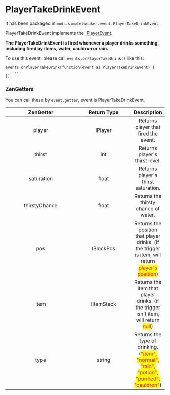 # PlayerTakeDrinkEvent

It has been packaged in `mods.simpletweaker.event.PlayerTakeDrinkEvent`.

PlayerTakeDrinkEvent implements the [IPlayerEvent](https://docs.blamejared.com/1.12/en/Vanilla/Events/Events/IPlayerEvent).

**The PlayerTakeDrinkEvent is fired whenever a player drinks something, including fired by items, water, cauldron or rain.**

To use this event, please call `events.onPlayerTakeDrink()` like this:

```rescript
events.onPlayerTakeDrink(function(event as PlayerTakeDrinkEvent) {
    ...
});
```

### ZenGetters

You can call these by `event.getter`,  event is PlayerTakeDrinkEvent.

<table><thead><tr><th width="221" align="center">ZenGetter</th><th width="168" align="center">Return Type</th><th align="center">Description</th></tr></thead><tbody><tr><td align="center">player</td><td align="center">IPlayer</td><td align="center">Returns player that fired the event.</td></tr><tr><td align="center">thirst</td><td align="center">int</td><td align="center">Returns player's thirst level.</td></tr><tr><td align="center">saturation</td><td align="center">float</td><td align="center">Returns player's thirst saturation.</td></tr><tr><td align="center">thirstyChance</td><td align="center">float</td><td align="center">Returns the thirsty chance of water.</td></tr><tr><td align="center">pos</td><td align="center">IBlockPos</td><td align="center">Returns the position that player drinks. (if the trigger is item, will return <mark style="color:red;">player's position</mark>)</td></tr><tr><td align="center">item</td><td align="center">IItemStack</td><td align="center">Returns the item that player drinks. (if the trigger isn't item, will return <mark style="color:red;">null</mark>)</td></tr><tr><td align="center">type</td><td align="center">string</td><td align="center">Returns the type of drinking. (<mark style="color:red;">"item", "normal", "rain", "potion", "purified", "cauldron"</mark>)</td></tr></tbody></table>
